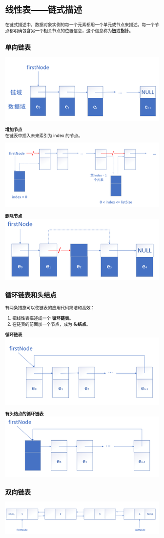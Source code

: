 # 线性表——链式描述
在链式描述中，数据对象实例的每一个元素都用一个单元或节点来描述。每一个节点都明确包含另一个相关节点的位置信息，这个信息称为**链**或**指针**。

## 单向链表
![](../../图片/一个线性表的链式描述.png)

**增加节点**  
在链表中插入未来索引为 index 的节点。

![](../../图片/链表的插入操作.png)

**删除节点**
![](../../图片/链表的删除操作.png)

## 循环链表和头结点
有两条措施可以使链表的应用代码简洁和高效：

1. 把线性表描述成一个 **循环链表**。
2. 在链表的前面加一个节点，成为 **头结点**。

**循环链表**
![](../../图片/循环链表.png)

**有头结点的循环链表**  
![](../../图片/有头节点的循环链表.png)

## 双向链表
![](../../图片/双向链表.png)